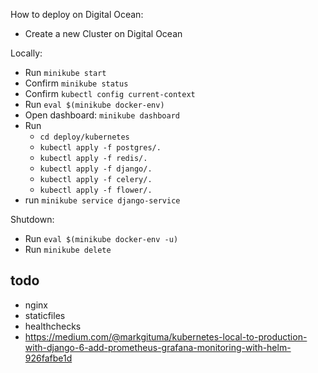How to deploy on Digital Ocean:

* Create a new Cluster on Digital Ocean 


Locally:
* Run `minikube start` 
* Confirm `minikube status` 
* Confirm `kubectl config current-context` 
* Run `eval $(minikube docker-env)`
* Open dashboard: `minikube dashboard`
* Run
    * `cd deploy/kubernetes`
    * `kubectl apply -f postgres/.` 
    * `kubectl apply -f redis/.` 
    * `kubectl apply -f django/.` 
    * `kubectl apply -f celery/.` 
    * `kubectl apply -f flower/.`
* run `minikube service django-service`
    
Shutdown:
* Run `eval $(minikube docker-env -u)`
* Run `minikube delete`

## todo
* nginx
* staticfiles
* healthchecks
* https://medium.com/@markgituma/kubernetes-local-to-production-with-django-6-add-prometheus-grafana-monitoring-with-helm-926fafbe1d
 
